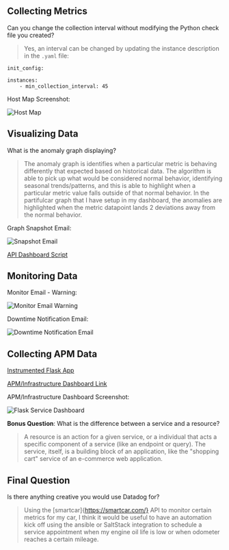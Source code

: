 ## Collecting Metrics
Can you change the collection interval without modifying the Python check file you created?
> Yes, an interval can be changed by updating the instance description in the `.yaml` file:
```
init_config:

instances:
    - min_collection_interval: 45
```

Host Map Screenshot:

![Host Map](https://github.com/gwhitlock8/hiring-engineers/blob/solutions-engineer/server_tags.png)

## Visualizing Data
What is the anomaly graph displaying?
> The anomaly graph is identifies when a particular metric is behaving differently that expected based on historical data. The algorithm is able to pick up what would be considered normal behavior, identifying seasonal trends/patterns, and this is able to highlight when a particular metric value falls outside of that normal behavior. In the partifulcar graph that I have setup in my dashboard, the anomalies are highlighted when the metric datapoint lands 2 deviations away from the normal behavior.

Graph Snapshot Email:

![Snapshot Email](https://github.com/gwhitlock8/hiring-engineers/blob/solutions-engineer/snapshot_email.png)

[API Dashboard Script](https://github.com/gwhitlock8/hiring-engineers/blob/solutions-engineer/dashboard.rb)

## Monitoring Data

Monitor Email - Warning:

![Monitor Email Warning](https://github.com/gwhitlock8/hiring-engineers/blob/solutions-engineer/warning_email.png)

Downtime Notification Email:

![Downtime Notification Email](https://github.com/gwhitlock8/hiring-engineers/blob/solutions-engineer/weekday_downtime.png)

## Collecting APM Data

[Instrumented Flask App](https://github.com/gwhitlock8/hiring-engineers/blob/solutions-engineer/flask_app.py)

[APM/Infrastructure Dashboard Link](https://p.datadoghq.com/sb/4e9efc94-a9e9-11ec-8e3c-da7ad0900002-8253770bd4d3be07d7ca19e67d790482)

APM/Infrastructure Dashboard Screenshot:

![Flask Service Dashboard](https://github.com/gwhitlock8/hiring-engineers/blob/solutions-engineer/flask_service_dash.png)

**Bonus Question**: What is the difference between a service and a resource?
> A resource is an action for a given service, or a individual that acts a specific component of a service (like an endpoint or query). The service, itself, is a building block of an application, like the "shopping cart" service of an e-commerce web application.

## Final Question

Is there anything creative you would use Datadog for?
> Using the [smartcar]{https://smartcar.com/} API to monitor certain metrics for my car, I think it would be useful to have an automation kick off using the ansible or SaltStack integration to schedule a service appointment when my engine oil life is low or when odometer reaches a certain mileage.






